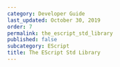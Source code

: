 ```yaml
---
category: Developer Guide
last_updated: October 30, 2019
order: 7
permalink: the_escript_std_library
published: false
subcategory: EScript
title: The EScript Std Library
---
```

